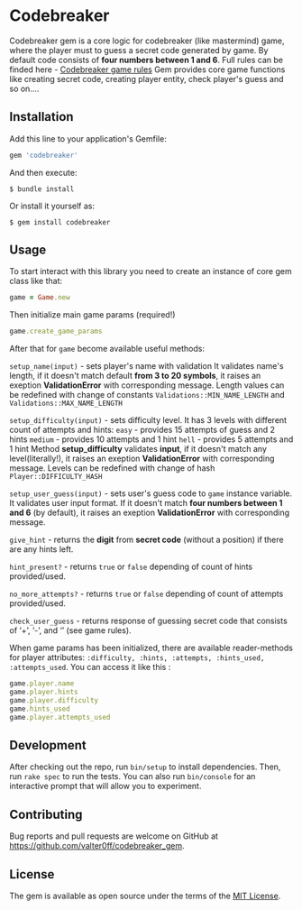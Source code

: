 # Codebreaker

Codebreaker gem is a core logic for codebreaker (like mastermind) game, where the player must to guess a secret code generated by game. By default code consists of **four numbers between 1 and 6**. Full rules can be finded here - [Codebreaker game rules](./GAME_RULES.md)
Gem provides core game functions like creating secret code, creating player entity, check player's guess and so on....

## Installation

Add this line to your application's Gemfile:

```ruby
gem 'codebreaker'
```

And then execute:
```
$ bundle install
```

Or install it yourself as:
```
$ gem install codebreaker
```

## Usage

To start interact with this library you need to create an instance of core gem class like that:
```ruby
game = Game.new
```
Then initialize main game params (required!)
```ruby
game.create_game_params
```
After that for `game` become available useful methods:

`setup_name(input)` - sets player's name with validation
It validates name's length, if it doesn't match default **from 3 to 20 symbols**, it raises an exeption **ValidationError** with corresponding message. Length values can be redefined with change of constants `Validations::MIN_NAME_LENGTH` and `Validations::MAX_NAME_LENGTH`

`setup_difficulty(input)` - sets difficulty level. It has 3 levels with different count of attempts and hints:
`easy` - provides 15 attempts of guess and 2 hints
`medium` - provides 10 attempts and 1 hint
`hell` - provides 5 attempts and 1 hint
Method **setup_difficulty** validates **input**, if it doesn't match any level(literally!), it raises an exeption **ValidationError** with corresponding message. Levels can be redefined with change of hash `Player::DIFFICULTY_HASH`

`setup_user_guess(input)` - sets user's guess code to `game` instance variable.
It validates user input format. If it doesn't match **four numbers between 1 and 6** (by default), it raises an exeption **ValidationError** with corresponding message.

`give_hint` - returns the **digit** from **secret code** (without a position) if there are any hints left.

`hint_present?` - returns `true` or `false` depending of count of hints provided/used.

`no_more_attempts?` - returns `true` or `false` depending of count of attempts provided/used.

`check_user_guess` - returns response of guessing secret code that consists of ‘+’, ‘-’, and ‘’ (see game rules).

When game params has been initialized, there are available reader-methods for player attributes: `:difficulty, :hints, :attempts, :hints_used, :attempts_used`.
You can access it like this :
```ruby
game.player.name
game.player.hints
game.player.difficulty
game.hints_used
game.player.attempts_used
```

## Development

After checking out the repo, run `bin/setup` to install dependencies. Then, run `rake spec` to run the tests. You can also run `bin/console` for an interactive prompt that will allow you to experiment.


## Contributing

Bug reports and pull requests are welcome on GitHub at https://github.com/valter0ff/codebreaker_gem.

## License

The gem is available as open source under the terms of the [MIT License](https://opensource.org/licenses/MIT).
